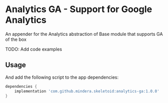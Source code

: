 # Analytics GA - Support for Google Analytics

An appender for the Analytics abstraction of Base module that supports GA of the box

TODO: Add code examples

## Usage
And add the following script to the app dependencies:

```groovy
dependencies {
    implementation 'com.github.mindera.skeletoid:analytics-ga:1.0.0'
}
```